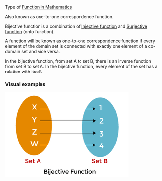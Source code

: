 Type of [Function in Mathematics](Function%20in%20Mathematics.md)

Also known as one-to-one correspondence function.

Bijective function is a combination of [Injective function](Injective%20function.md) and [Surjective function](Surjective%20function.md) (onto function). 

A function will be known as one-to-one correspondence function if every element of the domain set is connected with exactly one element of a co-domain set and vice versa. 

In the bijective function, from set A to set B, there is an inverse function from set B to set A. In the bijective function, every element of the set has a relation with itself.

### Visual examples
![300x200](../attachments/bijective%20function.png)
